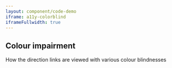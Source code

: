 ```yaml
---
layout: component/code-demo
iframe: a11y-colorblind
iframeFullwidth: true
---
```

## Colour impairment

How the direction links are viewed with various colour blindnesses
